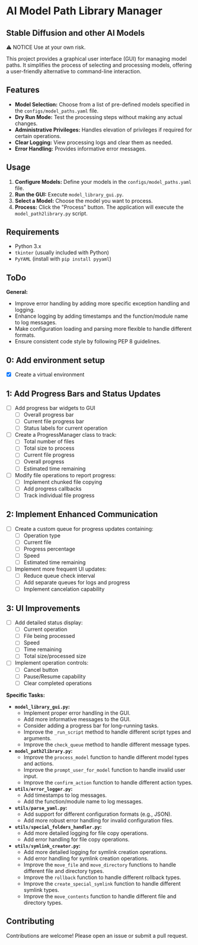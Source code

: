 # AI Model Path Library Manager
## Stable Diffusion and other AI Models

⚠️ NOTICE
Use at your own risk.

This project provides a graphical user interface (GUI) for managing model paths.  It simplifies the process of selecting and processing models, offering a user-friendly alternative to command-line interaction.

## Features

* **Model Selection:** Choose from a list of pre-defined models specified in the `configs/model_paths.yaml` file.
* **Dry Run Mode:**  Test the processing steps without making any actual changes.
* **Administrative Privileges:**  Handles elevation of privileges if required for certain operations.
* **Clear Logging:** View processing logs and clear them as needed.
* **Error Handling:** Provides informative error messages.

## Usage

1.  **Configure Models:** Define your models in the `configs/model_paths.yaml` file.
2.  **Run the GUI:** Execute `model_library_gui.py`.
3.  **Select a Model:** Choose the model you want to process.
4.  **Process:** Click the "Process" button.  The application will execute the `model_path2library.py` script.

## Requirements

* Python 3.x
* `tkinter` (usually included with Python)
* `PyYAML` (install with `pip install pyyaml`)

## ToDo
**General:**

- Improve error handling by adding more specific exception handling and logging.
- Enhance logging by adding timestamps and the function/module name to log messages.
- Make configuration loading and parsing more flexible to handle different formats.
- Ensure consistent code style by following PEP 8 guidelines.

## 0: Add environment setup
- [x] Create a virtual environment

## 1: Add Progress Bars and Status Updates
- [ ] Add progress bar widgets to GUI
   - [ ] Overall progress bar
   - [ ] Current file progress bar
   - [ ] Status labels for current operation

- [ ] Create a ProgressManager class to track:
   - [ ] Total number of files
   - [ ] Total size to process
   - [ ] Current file progress
   - [ ] Overall progress
   - [ ] Estimated time remaining

- [ ] Modify file operations to report progress:
   - [ ] Implement chunked file copying
   - [ ] Add progress callbacks
   - [ ] Track individual file progress

## 2: Implement Enhanced Communication
- [ ] Create a custom queue for progress updates containing:
   - [ ] Operation type
   - [ ] Current file
   - [ ] Progress percentage
   - [ ] Speed
   - [ ] Estimated time remaining

- [ ] Implement more frequent UI updates:
   - [ ] Reduce queue check interval
   - [ ] Add separate queues for logs and progress
   - [ ] Implement cancelation capability

## 3: UI Improvements
- [ ] Add detailed status display:
   - [ ] Current operation
   - [ ] File being processed
   - [ ] Speed
   - [ ] Time remaining
   - [ ] Total size/processed size

- [ ] Implement operation controls:
   - [ ] Cancel button
   - [ ] Pause/Resume capability
   - [ ] Clear completed operations

**Specific Tasks:**
- **`model_library_gui.py`:**
    - Implement proper error handling in the GUI.
    - Add more informative messages to the GUI.
    - Consider adding a progress bar for long-running tasks.
    - Improve the `_run_script` method to handle different script types and arguments.
    - Improve the `check_queue` method to handle different message types.
- **`model_path2library.py`:**
    - Improve the `process_model` function to handle different model types and actions.
    - Improve the `prompt_user_for_model` function to handle invalid user input.
    - Improve the `confirm_action` function to handle different action types.
- **`utils/error_logger.py`:**
    - Add timestamps to log messages.
    - Add the function/module name to log messages.
- **`utils/parse_yaml.py`:**
    - Add support for different configuration formats (e.g., JSON).
    - Add more robust error handling for invalid configuration files.
- **`utils/special_folders_handler.py`:**
    - Add more detailed logging for file copy operations.
    - Add error handling for file copy operations.
- **`utils/symlink_creator.py`:**
    - Add more detailed logging for symlink creation operations.
    - Add error handling for symlink creation operations.
    - Improve the `move_file` and `move_directory` functions to handle different file and directory types.
    - Improve the `rollback` function to handle different rollback types.
    - Improve the `create_special_symlink` function to handle different symlink types.
    - Improve the `move_contents` function to handle different file and directory types.

## Contributing

Contributions are welcome! Please open an issue or submit a pull request.
